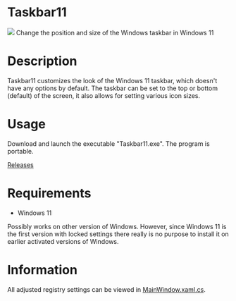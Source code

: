 # Taskbar11
<img src="https://github.com/jetspiking/Taskbar11/blob/main/Images/Taskbar11_Icon.png">
Change the position and size of the Windows taskbar in Windows 11

# Description
Taskbar11 customizes the look of the Windows 11 taskbar, which doesn't have any options by default. The taskbar can be set to the top or bottom (default) of the screen, it also allows for setting various icon sizes.

# Usage
Download and launch the executable "Taskbar11.exe". The program is portable.

[Releases](https://github.com/jetspiking/Taskbar11/releases)

# Requirements
- Windows 11

Possibly works on other version of Windows. However, since Windows 11 is the first version with locked settings there really is no purpose to install it on earlier activated versions of Windows.

# Information
All adjusted registry settings can be viewed in [MainWindow.xaml.cs](https://github.com/jetspiking/Taskbar11/blob/main/Taskbar11/Taskbar11/MainWindow.xaml.cs).
